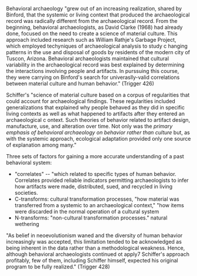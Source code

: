 Behavioral archaeology "grew out of an increasing realization, shared by Binford, that the systemic or living context that produced the archaeological record was radically different from the archaeological record.  From the beginning, behavioral archaeologists, as David Clarke (1968) had already done, focused on the need to create a science of material culture.  This approach included research such as William Rathje's Garbage Project, which employed techyniques of archaeological analysis to study c hanging patterns in the use and disposal of goods by residents of the modern city of Tuscon, Arizona.  Behavioral archaeologists maintained that cultural variability in the archaeological record was best explained by determining the interactions involving people and artifacts.  In purssuing this course, they were carrying on Binford's search for univeraslly-valid correlations between material culture and human behavior." (Trigger 426)

Schiffer's "science of material culture based on a corpus of regularities that could account for archaeological findings.  These regularities included generalizations that explained why people behaved as they did in specific living contexts as well as what happened to artifacts after they entered an archaeological c ontext.  Such theories of behavior related to artifact design, manufacture, use, and alteration over time.  Not only was the *primary emphasis of behavioral archaeology on behavior rather than culture* but, as with the systemic approach, ecological adaptation provided only one source of explanation among many."

Three sets of factors for gaining a more accurate understanding of a past behavioral system:

- "correlates" -- "which related to specific types of human behavior. Correlates provided reliable indicators permitting archaeologists to infer how artifacts were made, distributed, sued, and recycled in living societies.
- C-transforms: cultural transformation processes, "how material was transferred from a systemic to an archaeological context," "how items were discarded in the normal operation of a cultural system
- N-transforms: "non-cultural transformation processes."  natural wethering

"As belief in neoevolutionism waned and the diversity of human behavior increasingly was accepted, this limitation tended to be acknowledged as being inherent in the data rather than a methodological weakness.  Hence, although behavioral archaeologists continued ot apply7 Schiffer's approach profitably, few of them, including Schiffer himself, expected his original program to be fully realized." (Trigger 428)

